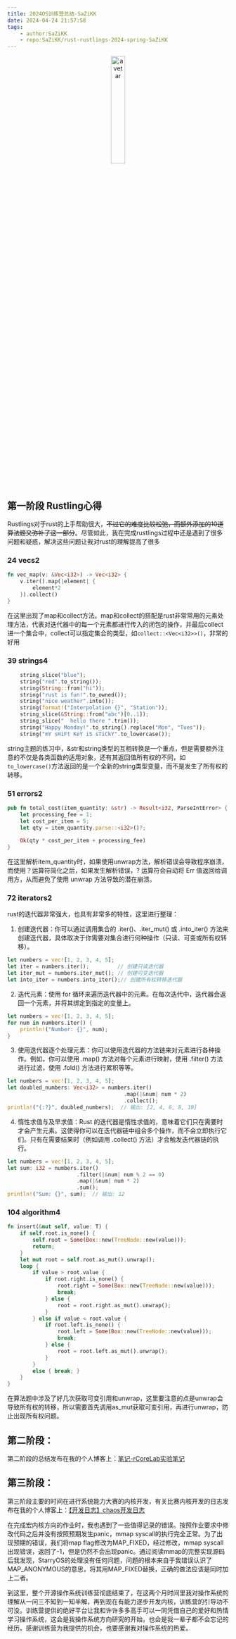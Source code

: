 ```yaml
---
title: 2024OS训练营总结-SaZiKK
date: 2024-04-24 21:57:58
tags:
    - author:SaZiKK
    - repo:SaZiKK/rust-rustlings-2024-spring-SaZiKK
---
```


<div style="text-align: center; ">
  <img src="https://sazikk.github.io/assets/figures/avatar.jpg" alt="avetar" style="width: 25%; height: auto;">
</div>


## 第一阶段 Rustling心得


Rustlings对于rust的上手帮助很大，~~不过它的难度比较松弛，而额外添加的10道算法题又弥补了这一部分~~。尽管如此，我在完成rustlings过程中还是遇到了很多问题和疑惑，解决这些问题让我对rust的理解提高了很多

### 24 vecs2
``` rust
fn vec_map(v: &Vec<i32>) -> Vec<i32> {
    v.iter().map(|element| {
        element*2
    }).collect()
}
```
在这里出现了map和collect方法。map和collect的搭配是rust非常常用的元素处理方法，代表对迭代器中的每一个元素都进行传入的闭包的操作，并最后collect进一个集合中，collect可以指定集合的类型，如`collect::<Vec<i32>>()`，非常的好用

### 39 strings4
``` rust
    string_slice("blue");
    string("red".to_string());
    string(String::from("hi"));
    string("rust is fun!".to_owned());
    string("nice weather".into());
    string(format!("Interpolation {}", "Station"));
    string_slice(&String::from("abc")[0..1]);
    string_slice("  hello there ".trim());
    string("Happy Monday!".to_string().replace("Mon", "Tues"));
    string("mY sHiFt KeY iS sTiCkY".to_lowercase());
```
string主题的练习中，&str和string类型的互相转换是一个重点，但是需要额外注意的不仅是各类函数的适用对象，还有其返回值所有权的不同，如`to_lowercase()`方法返回的是一个全新的string类型变量，而不是发生了所有权的转移。

### 51 errors2
```rust
pub fn total_cost(item_quantity: &str) -> Result<i32, ParseIntError> {
    let processing_fee = 1;
    let cost_per_item = 5;
    let qty = item_quantity.parse::<i32>()?;
    
    Ok(qty * cost_per_item + processing_fee)
}
```
在这里解析item_quantity时，如果使用unwrap方法，解析错误会导致程序崩溃，而使用？运算符简化之后，如果发生解析错误，? 运算符会自动将 Err 值返回给调用方，从而避免了使用 unwrap 方法导致的潜在崩溃。

### 72 iterators2
rust的迭代器非常强大，也具有非常多的特性，这里进行整理：
1. 创建迭代器：你可以通过调用集合的 .iter()、.iter_mut() 或 .into_iter() 方法来创建迭代器，具体取决于你需要对集合进行何种操作（只读、可变或所有权转移）。
```rust
let numbers = vec![1, 2, 3, 4, 5];
let iter = numbers.iter();         // 创建只读迭代器
let iter_mut = numbers.iter_mut(); // 创建可变迭代器
let into_iter = numbers.into_iter();// 创建所有权转移迭代器
```
2. 迭代元素：使用 for 循环来遍历迭代器中的元素。在每次迭代中，迭代器会返回一个元素，并将其绑定到指定的变量上。
```rust
let numbers = vec![1, 2, 3, 4, 5];
for num in numbers.iter() {
    println!("Number: {}", num);
}
```
3. 使用迭代器逐个处理元素：你可以使用迭代器的方法链来对元素进行各种操作。例如，你可以使用 .map() 方法对每个元素进行映射，使用 .filter() 方法进行过滤，使用 .fold() 方法进行累积等等。

```rust
let numbers = vec![1, 2, 3, 4, 5];
let doubled_numbers: Vec<i32> = numbers.iter()
                                     .map(|&num| num * 2)
                                     .collect();
println!("{:?}", doubled_numbers);  // 输出: [2, 4, 6, 8, 10]
```
4. 惰性求值与及早求值：Rust 的迭代器是惰性求值的，意味着它们只在需要时才会产生元素。这使得你可以在迭代器链中组合多个操作，而不会立即执行它们。只有在需要结果时（例如调用 .collect() 方法）才会触发迭代器链的执行。
```rust
let numbers = vec![1, 2, 3, 4, 5];
let sum: i32 = numbers.iter()
                      .filter(|&num| num % 2 == 0)
                      .map(|&num| num * 2)
                      .sum();
println!("Sum: {}", sum);  // 输出: 12
```

### 104 algorithm4
```rust
fn insert(&mut self, value: T) {
    if self.root.is_none() {
        self.root = Some(Box::new(TreeNode::new(value)));
        return;
    }
    let mut root = self.root.as_mut().unwrap();
    loop {
        if value > root.value {
            if root.right.is_none() {
                root.right = Some(Box::new(TreeNode::new(value)));
                break;
            } else {
                root = root.right.as_mut().unwrap();
            }
        } else if value < root.value {
            if root.left.is_none() {
                root.left = Some(Box::new(TreeNode::new(value)));
                break;
            } else {
                root = root.left.as_mut().unwrap();
            }
        }
        else { break; }
    }
}
```
在算法题中涉及了好几次获取可变引用和unwrap，这里要注意的点是unwrap会导致所有权的转移，所以需要首先调用as_mut获取可变引用，再进行unwrap，防止出现所有权问题。

## 第二阶段：

第二阶段的总结发布在我的个人博客上：[笔记-rCoreLab实验笔记](https://sazikk.github.io/posts/%E7%AC%94%E8%AE%B0-rCoreLab%E5%AE%9E%E9%AA%8C%E7%AC%94%E8%AE%B0/)

## 第三阶段：
第三阶段主要的时间在进行系统能力大赛的内核开发，有关比赛内核开发的日志发布在我的个人博客上：[【开发日志】chaos开发日志](https://sazikk.github.io/posts/%E5%BC%80%E5%8F%91%E6%97%A5%E5%BF%97-chaos%E5%BC%80%E5%8F%91%E6%97%A5%E5%BF%97/)

在完成宏内核方向的作业时，我也遇到了一些值得记录的错误。按照作业要求中修改代码之后并没有按照预期发生panic，mmap syscall的执行完全正常。为了出现预期的错误，我们将map flag修改为MAP_FIXED，经过修改，mmap syscall出现错误，返回了-1，但是仍然不会出现panic。通过阅读mmap的完整实现源码后我发现，StarryOS的处理没有任何问题，问题的根本来自于我错误认识了MAP_ANONYMOUS的意思，将其用MAP_FIXED替换，正确的做法应该是同时加上二者。

到这里，整个开源操作系统训练营彻底结束了，在这两个月时间里我对操作系统的理解从一问三不知到一知半解，再到现在有能力逐步开发内核，训练营的引导功不可没。训练营提供的绝好平台让我和许许多多高手可以一同凭借自己的爱好和热情学习操作系统，这会是我操作系统方向研究的开始，也会是我一辈子都不会忘记的经历。感谢训练营为我提供的机会，也要感谢我对操作系统的热爱。